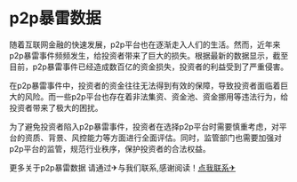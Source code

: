 # p2p暴雷数据

随着互联网金融的快速发展，p2p平台也在逐渐走入人们的生活。然而，近年来p2p暴雷事件频频发生，给投资者带来了巨大的损失。根据最新的数据显示，截至目前，p2p暴雷事件已经造成数百亿的资金损失，投资者的利益受到了严重侵害。

在p2p暴雷事件中，投资者的资金往往无法得到有效的保障，导致投资者面临着巨大的风险。而一些p2p平台也存在着非法集资、资金池、资金挪用等违法行为，给投资者带来了极大的困扰。

为了避免投资者陷入p2p暴雷事件，投资者在选择p2p平台时需要慎重考虑，对平台的资质、背景、风控能力等方面进行全面评估。同时，监管部门也需要加强对p2p平台的监管，规范行业秩序，保护投资者的合法权益。

更多关于p2p暴雷数据 请通过✈与我们联系,感谢阅读！[点我联系✈](https://img.G208.com)